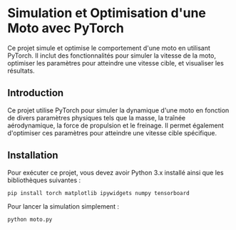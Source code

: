 # Simulation et Optimisation d'une Moto avec PyTorch

Ce projet simule et optimise le comportement d'une moto en utilisant PyTorch. Il inclut des fonctionnalités pour simuler la vitesse de la moto, optimiser les paramètres pour atteindre une vitesse cible, et visualiser les résultats.

## Introduction

Ce projet utilise PyTorch pour simuler la dynamique d'une moto en fonction de divers paramètres physiques tels que la masse, la traînée aérodynamique, la force de propulsion et le freinage. Il permet également d'optimiser ces paramètres pour atteindre une vitesse cible spécifique.

## Installation

Pour exécuter ce projet, vous devez avoir Python 3.x installé ainsi que les bibliothèques suivantes :

```bash
pip install torch matplotlib ipywidgets numpy tensorboard
```

Pour lancer la simulation simplement :
```bash
python moto.py
```

